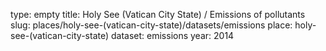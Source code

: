type: empty
title: Holy See (Vatican City State) / Emissions of pollutants
slug: places/holy-see-(vatican-city-state)/datasets/emissions
place: holy-see-(vatican-city-state)
dataset: emissions
year: 2014
